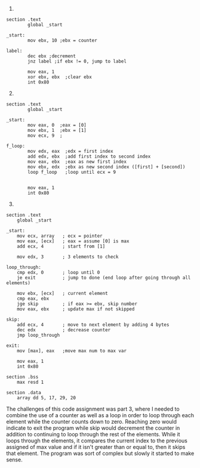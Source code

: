 1. 

```assembly
section .text
        global _start

_start:
        mov ebx, 10	;ebx = counter
        
label:
        dec ebx ;decrement
        jnz label ;if ebx != 0, jump to label

        mov eax, 1     
        xor ebx, ebx  ;clear ebx
        int 0x80
```



2. 

```assembly
section .text
        global _start

_start:
        mov eax, 0	;eax = [0]
        mov ebx, 1  ;ebx = [1]
        mov ecx, 9  ;

f_loop:
        mov edx, eax  ;edx = first index
        add edx, ebx  ;add first index to second index
        mov eax, ebx  ;eax as new first index
        mov ebx, edx  ;ebx as new second index ([first] + [second])
        loop f_loop   ;loop until ecx = 9
        
        
        mov eax, 1
        int 0x80
```



3.

```assembly
section .text
	global _start

_start:
    mov ecx, array   ; ecx = pointer
    mov eax, [ecx]   ; eax = assume [0] is max
    add ecx, 4       ; start from [1]

    mov edx, 3       ; 3 elements to check

loop_through:
    cmp edx, 0       ; loop until 0
    je exit          ; jump to done (end loop after going through all elements)

    mov ebx, [ecx]   ; current element
    cmp eax, ebx
    jge skip         ; if eax >= ebx, skip number
    mov eax, ebx     ; update max if not skipped
    
skip:
    add ecx, 4       ; move to next element by adding 4 bytes
    dec edx          ; decrease counter
    jmp loop_through

exit:
    mov [max], eax   ;move max num to max var

    mov eax, 1
    int 0x80

section .bss
    max resd 1

section .data
    array dd 5, 17, 29, 20
```



The challenges of this code assignment was part 3, where I needed to combine the use of a counter as well as a loop in order to loop through each element while the counter counts down to zero. Reaching zero would indicate to exit the program while skip would decrement the counter in addition to continuing to loop through the rest of the elements. While it loops through the elements, it compares the current index to the previous assigned of max value and if it isn't greater than or equal to, then it skips that element. The program was sort of complex but slowly it started to make sense. 